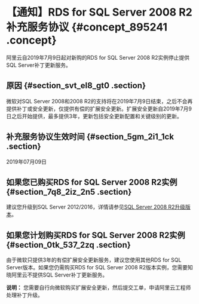 # 【通知】RDS for SQL Server 2008 R2补充服务协议 {#concept_895241 .concept}

阿里云自2019年7月9日起对新购的RDS for SQL Server 2008 R2实例停止提供SQL Server补丁更新服务。

## 原因 {#section_svt_el8_gt0 .section}

微软对SQL Server 2008和2008 R2的支持将在2019年7月9日结束，之后不会再提供补丁或安全更新，仅提供有偿的扩展安全更新。扩展安全更新自2019年7月9日之后开始提供，最多提供3年，更新包括安全更新配置和关键级别的更新。

## 补充服务协议生效时间 {#section_5gm_2i1_1ck .section}

2019年07月09日

## 如果您已购买RDS for SQL Server 2008 R2实例 {#section_7q8_2iz_2n5 .section}

建议您升级到SQL Server 2012/2016，详情请参见[SQL Server 2008 R2升级版本](https://www.alibabacloud.com/help/zh/doc-detail/111658.htm)。

## 如果您计划购买RDS for SQL Server 2008 R2实例 {#section_0tk_537_2zq .section}

由于微软只提供3年的有偿扩展安全更新服务，建议您使用其他RDS for SQL Server版本。如果您仍需购买RDS for SQL Server 2008 R2版本实例，您需要知晓阿里云不提供SQL Server补丁更新服务。

**说明：** 您需要自行向微软购买扩展安全更新，然后提交工单，申请阿里云工程师处理补丁升级。

